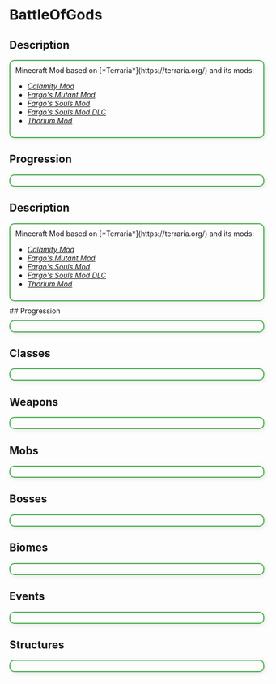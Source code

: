 <style>
.fancy-box {
    border: 2px solid #4CAF50; /* Grün als Rahmenfarbe */
    border-radius: 10px;       /* Abgerundete Ecken */
    #background-color: #f9f9f9; /* Heller Hintergrund */
    padding: 10px;             /* Innenabstand */
    margin: 10px 0;            /* Abstand zu anderen Inhalten */
    box-shadow: 2px 2px 10px rgba(0, 0, 0, 0.1); /* Schatteneffekt */
}
</style>

# BattleOfGods



## Description
<div class="fancy-box">
Minecraft Mod based on [*Terraria*](https://terraria.org/) and its mods:

- [*Calamity Mod*](https://steamcommunity.com/sharedfiles/filedetails/?id=2824688072&searchtext=calamity)
- [*Fargo's Mutant Mod*](https://steamcommunity.com/sharedfiles/filedetails/?id=2570931073)
- [*Fargo's Souls Mod*](https://steamcommunity.com/sharedfiles/filedetails/?id=2815540735&searchtext=Fargo)
- [*Fargo's Souls Mod DLC*](https://steamcommunity.com/sharedfiles/filedetails/?id=3044249615)
- [*Thorium Mod*](https://steamcommunity.com/sharedfiles/filedetails/?id=2909886416&searchtext=thorium)

</div>



## Progression
<div class="fancy-box">
</div>

## Description
<div class="fancy-box">
Minecraft Mod based on [*Terraria*](https://terraria.org/) and its mods:

 - [*Calamity Mod*](https://steamcommunity.com/sharedfiles/filedetails/?id=2824688072&searchtext=calamity)
 - [*Fargo's Mutant Mod*](https://steamcommunity.com/sharedfiles/filedetails/?id=2570931073)
 - [*Fargo's Souls Mod*](https://steamcommunity.com/sharedfiles/filedetails/?id=2815540735&searchtext=Fargo)
 - [*Fargo's Souls Mod DLC*](https://steamcommunity.com/sharedfiles/filedetails/?id=3044249615)
 - [*Thorium Mod*](https://steamcommunity.com/sharedfiles/filedetails/?id=2909886416&searchtext=thorium)
</div>
## Progression
<div class="fancy-box">
</div>

## Classes
<div class="fancy-box">
</div>

## Weapons
<div class="fancy-box">
</div>

## Mobs
<div class="fancy-box">
</div>

## Bosses
<div class="fancy-box">
</div>

## Biomes
<div class="fancy-box">
</div>

## Events
<div class="fancy-box">
</div>

## Structures
<div class="fancy-box">
</div>

<!--stackedit_data:
eyJoaXN0b3J5IjpbLTE3NTc2OTc4ODUsMTA1MDgxNTY5NywxMD
UwODE1Njk3LC0xODk2NDMzNDE5LDE2MDYwODIzMzQsLTE4MTY0
MjY0NTVdfQ==
-->
